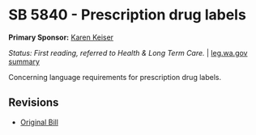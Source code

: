 # SB 5840 - Prescription drug labels
**Primary Sponsor:** [Karen Keiser](/person/leg/karen.keiser.md)

*Status: First reading, referred to Health & Long Term Care.* | [leg.wa.gov summary](https://app.leg.wa.gov/billsummary?BillNumber=5840&Year=2021)

Concerning language requirements for prescription drug labels.

## Revisions
* [Original Bill](1/)
